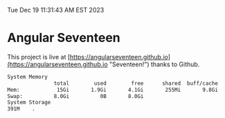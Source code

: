 Tue Dec 19 11:31:43 AM EST 2023

# Angular Seventeen


This project is live at [https://angularseventeen.github.io](https://angularseventeen.github.io "Seventeen!") thanks to Github.

```bash
System Memory
               total        used        free      shared  buff/cache   available
Mem:            15Gi       1.9Gi       4.1Gi       255Mi       9.8Gi        13Gi
Swap:          8.0Gi          0B       8.0Gi
System Storage
391M	.
